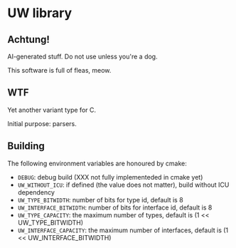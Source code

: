 # UW library

## Achtung!

AI-generated stuff. Do not use unless you're a dog.

This software is full of fleas, meow.

## WTF

Yet another variant type for C.

Initial purpose: parsers.

## Building

The following environment variables are honoured by cmake:

* `DEBUG`: debug build (XXX not fully implementeded in cmake yet)
* `UW_WITHOUT_ICU`: if defined (the value does not matter), build without ICU dependency
* `UW_TYPE_BITWIDTH`: number of bits for type id, default is 8
* `UW_INTERFACE_BITWIDTH`: number of bits for interface id, default is 8
* `UW_TYPE_CAPACITY`: the maximum number of types, default is (1 << UW_TYPE_BITWIDTH)
* `UW_INTERFACE_CAPACITY`: the maximum number of interfaces, default is (1 << UW_INTERFACE_BITWIDTH)
